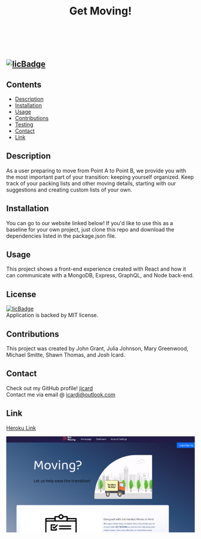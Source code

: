  
# <header>Get Moving!</header>
## [![licBadge](https://img.shields.io/badge/License-MIT-yellow.svg)](https://opensource.org/licenses/MIT)
## Contents
- [Description](#description)
- [Installation](#installation)
- [Usage](#usage)
- [Contributions](#contributions)
- [Testing](#testing)
- [Contact](#contact)
- [Link](#link)
## Description
As a user preparing to move from Point A to Point B, we provide you with the most important part of your transition: keeping yourself organized. Keep track of your packing lists and other moving details, starting with our suggestions and creating custom lists of your own. 
## Installation
You can go to our website linked below! If you'd like to use this as a baseline for your own project, just clone this repo and download the dependencies listed in the package.json file. 
## Usage
This project shows a front-end experience created with React and how it can communicate with a MongoDB, Express, GraphQL, and Node back-end. 
## License
[![licBadge](https://img.shields.io/badge/License-MIT-yellow.svg)](https://opensource.org/licenses/MIT) <br /> Application is backed by MIT license.
## Contributions
This project was created by John Grant, Julia Johnson, Mary Greenwood, Michael Smitte, Shawn Thomas, and Josh Icard. 
## Contact
Check out my GitHub profile! [jicard](https://github.com/jicard)
<br />
Contact me via email @ icardj@outlook.com
## Link
[Heroku Link](https://projectthreemern.herokuapp.com/)

![Get Moving- Project 3](./client/src/images/get_moving_homepage.png)
